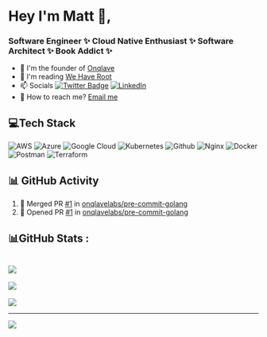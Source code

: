 # Hey I'm Matt 👋,  
<h3 align="left">Software Engineer ✨ Cloud Native Enthusiast ✨ Software Architect ✨ Book Addict ✨</h3>

- 🔭 I'm the founder of [Onqlave](https://onqlave.com)
- 💬 I'm reading [We Have Root](https://www.amazon.com/We-Have-Root-Schneier-Security/dp/1119643015)
- 📫 Socials [![Twitter Badge](https://img.shields.io/badge/-@Twitter-00acee?style=flat&logo=Twitter&logoColor=white)](https://twitter.com/intent/follow?screen_name=mattmahdieh "Follow on Twitter") [![LinkedIn](https://img.shields.io/badge/LinkedIn-%230077B5.svg?logo=linkedin&logoColor=white)](https://www.linkedin.com/in/mmahdieh "Follow on LinkedIn")
- 👥 How to reach me? [Email me](matt@onqlave.com)

## 💻Tech Stack
![AWS](https://img.shields.io/badge/AWS-%23FF9900.svg?style=for-the-badge&logo=amazon-aws&logoColor=white) 
![Azure](https://img.shields.io/badge/azure-%230072C6.svg?style=for-the-badge&logo=azure-devops&logoColor=white) 
![Google Cloud](https://img.shields.io/badge/Google%20Cloud-%234285F4.svg?style=for-the-badge&logo=google-cloud&logoColor=white) 
![Kubernetes](https://img.shields.io/badge/Kubernetes-%23D42029.svg?style=for-the-badge&logo=kubernetes&logoColor=white) 
![Github](https://img.shields.io/badge/github-%232C5263.svg?style=for-the-badge&logo=github&logoColor=white) 
![Nginx](https://img.shields.io/badge/nginx-%23009639.svg?style=for-the-badge&logo=nginx&logoColor=white) 
![Docker](https://img.shields.io/badge/docker-%230db7ed.svg?style=for-the-badge&logo=docker&logoColor=white) 
![Postman](https://img.shields.io/badge/Postman-FF6C37?style=for-the-badge&logo=postman&logoColor=white) 
![Terraform](https://img.shields.io/badge/terraform-%235835CC.svg?style=for-the-badge&logo=terraform&logoColor=white)

## 📊 GitHub Activity 
<!--START_SECTION:activity-->
1. 🎉 Merged PR [#1](https://github.com/onqlavelabs/pre-commit-golang/pull/1) in [onqlavelabs/pre-commit-golang](https://github.com/onqlavelabs/pre-commit-golang)
2. 💪 Opened PR [#1](https://github.com/onqlavelabs/pre-commit-golang/pull/1) in [onqlavelabs/pre-commit-golang](https://github.com/onqlavelabs/pre-commit-golang)
<!--END_SECTION:activity-->

## 📊GitHub Stats :
<br>![](https://github-readme-stats.vercel.app/api?username=mattmahdieh&theme=dark&hide_border=false&include_all_commits=true&count_private=true&show_icons=true)<br/>
<br>![](https://github-readme-streak-stats.herokuapp.com/?user=mattmahdieh&theme=dark&hide_border=false&show_icons=true)<br/>
<br>![](https://github-readme-stats.vercel.app/api/top-langs/?username=mattmahdieh&theme=dark&hide_border=false&include_all_commits=true&count_private=true&layout=compact&show_icons=true)</br>

<!-- <br><img src="https://metrics.lecoq.io/mattmahdieh"></br> -->

---

[![](https://visitcount.itsvg.in/api?id=mattmahdieh&label=Profile%20Views&color=12&icon=1&pretty=true)](https://visitcount.itsvg.in)
